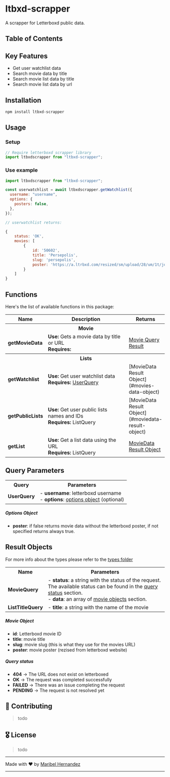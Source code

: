 # ltbxd-scrapper

A scrapper for Letterboxd public data.

## Table of Contents

## Key Features

- Get user watchlist data
- Search movie data by title
- Search movie list data by title
- Search movie list data by url

## Installation

```bash
npm install ltbxd-scrapper
```

## Usage

### Setup

```javascript
// Require letterboxd scrapper library
import ltbxdscrapper from "ltbxd-scrapper";
```

### Use example

```javascript
import ltbxdscrapper from "ltbxd-scrapper";

const userwatchlist = await ltbxdscrapper.getWatchlist({
  username: "username",
  options: {
    posters: false,
  },
});

// userwatchlist returns:

{
    status: 'OK',
    movies: [
        {
            id: '50602',
            title: 'Persepolis',
            slug: 'persepolis',
            poster: 'https://a.ltrbxd.com/resized/sm/upload/28/um/1t/jq/dYvyF1RlNokAd1N7Nek0vDpYsV6-0-125-0-187-crop.jpg?v=fc5d71c744'
        }
    ]
}
```

## Functions

Here's the list of available functions in this package:

<table>
<tr>
<th>Name</th>
<th>Description</th>
<th>Returns</th>
</tr>
<tr>
<th></th>
<th>Movie</th>
<th></th>
</tr>
<tr>
<td width="10%">
<strong>getMovieData</strong> 
</td>
<td width="60%">
<strong>Use: </strong>Gets a movie data by title or URL</br>
<strong>Requires: </strong> 
</td>
<td width="20%">
<a href="#movie-query-result">Movie Query Result</a> 
</td>
</tr>
<tr>
<th></th>
<th>Lists</th>
<th></th>
</tr>
<tr>
<td width="10%">
<strong>getWatchlist</strong> 
</td>
<td width="60%">
<strong>Use: </strong>Get user watchlist data </br>
<strong>Requires: </strong> <a href="#getWatchlist">UserQuery</a> 
</td>
<td width="20%">
[MovieData Result Object](#movies-data-object)
</td>
</tr>
<tr>
<td width="10%">
<strong>getPublicLists</strong> 
</td>
<td width="60%">
<strong>Use: </strong>Get user public lists names and IDs</br>
<strong>Requires: </strong> ListQuery
</td>
<td width="20%">
[MovieData Result Object] (#moviedata-result-object)
</td>
</tr>
<tr>
<td width="10%">
<strong>getList</strong> 
</td>
<td width="60%">
<strong>Use: </strong>Get a list data using the URL </br>
<strong>Requires: </strong> ListQuery
</td>
<td width="20%">
<a href="#object-props">MovieData Result Object</a> 
</td>
</tr>
</table>

## Query Parameters

<table>
<tr>
<th>Query</th>
<th>Parameters</th>
</tr>
<tr id="getWatchlist">
<td>
<strong>UserQuery</strong>
</td>
<td>
- <strong>username</strong>: letterboxd username <br/>
- <strong>options</strong>: <a href="#options-params">options object</a> (optional)
</pre>
</td>
</tr>
</table>

##### Options Object

- **poster**: if false returns movie data without the letterboxd poster, if not specified returns always true.

## Result Objects

For more info about the types please refer to the [types folder](./types/)

<table>
<tr>
<th>Name</th>
<th>Parameters</th>
</tr>
<tr id="getWatchlist">
<td>
<strong>MovieQuery</strong>
</td>
<td>
- <strong>status</strong>: a string with the status of the request. The available status can be found in the <a href="#query-status">query status</a> section.
<br/>
- <strong>data</strong>: an array of <a href="#movie-object">movie objects</a> section.
</td>
</tr>
<tr id="getListByTitle">
<td>
<strong>ListTitleQuery</strong>
</td>
<td>
- <strong>title</strong>: a string with the name of the movie
<br/>
</td>
</tr>
</table>

##### Movie Object

- **id**: Letterboxd movie ID
- **title**: movie title
- **slug**: movie slug (this is what they use for the movies URL)
- **poster**: movie poster (rezised from letterboxd website)

##### Query status

- **404** -> The URL does not exist on letterboxed
- **OK** -> The request was completed successfully
- **FAILED** -> There was an issue completing the request
- **PENDING** -> The request is not resolved yet

## 🤝 Contributing

> todo

## 🎖 License

>todo

----

Made with ❤ by [Maribel Hernandez](https://github.com/codebymaribel)

----